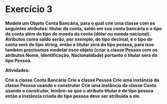 # Exercício 3
**Modele um Objeto Conta Bancária, para o qual crie uma classe com os seguintes atributos: titular da conta, saldo em sua conta bancária e o tipo de conta além do tipo de moeda da conta (dólar ou moeda nacional). Atributos como saldo serão, por exemplo, do tipo decimal, e o tipo de conta será do tipo string, então o titular será do tipo pessoa, para isso também precisamos modelar esse objeto (criar a classe Pessoa com os atributos Nome, Identificação, Nacionalidade) portanto o titular será do tipo Pessoa.**

**Atividades:**

**Crie a classe Conta Bancária**
**Crie a classe Pessoa**
**Crie uma instância da classe Pessoa usando o construtor**
**Crie uma instância da classe Conta usando o construtor, lembre-se que o atributo titular é do tipo pessoa então a instância criada do tipo pessoa deve ser atribuída a ele.**